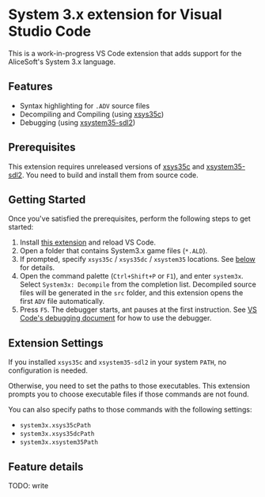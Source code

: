 # System 3.x extension for Visual Studio Code

This is a work-in-progress VS Code extension that adds support for the
AliceSoft's System 3.x language.

## Features

- Syntax highlighting for `.ADV` source files
- Decompiling and Compiling (using [xsys35c])
- Debugging (using [xsystem35-sdl2])

## Prerequisites

This extension requires unreleased versions of [xsys35c] and [xsystem35-sdl2].
You need to build and install them from source code.

## Getting Started

Once you've satisfied the prerequisites, perform the following steps to get
started:

1. Install [this extension](https://marketplace.visualstudio.com/items?itemName=kichikuou.system3x)
   and reload VS Code.
2. Open a folder that contains System3.x game files (`*.ALD`).
3. If prompted, specify `xsys35c` / `xsys35dc` / `xsystem35` locations. See
   [below](#extension-settings) for details.
4. Open the command palette (`Ctrl+Shift+P` or `F1`), and enter `system3x`.
   Select `System3x: Decompile` from the completion list. Decompiled source
   files will be generated in the `src` folder, and this extension opens the
   first `ADV` file automatically.
5. Press `F5`. The debugger starts, ant pauses at the first instruction. See
   [VS Code's debugging document](https://code.visualstudio.com/docs/editor/debugging)
   for how to use the debugger.

## Extension Settings

If you installed `xsys35c` and `xsystem35-sdl2` in your system `PATH`, no
configuration is needed.

Otherwise, you need to set the paths to those executables. This extension
prompts you to choose executable files if those commands are not found.

You can also specify paths to those commands with the following settings:
- `system3x.xsys35cPath`
- `system3x.xsys35dcPath`
- `system3x.xsystem35Path`

## Feature details

TODO: write


[xsys35c]: https://github.com/kichikuou/xsys35c
[xsystem35-sdl2]: https://github.com/kichikuou/xsystem35-sdl2
